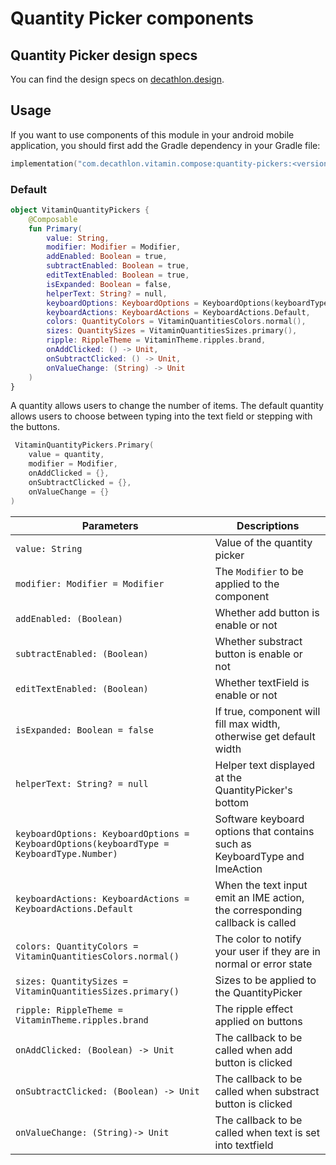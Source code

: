# Quantity Picker components

## Quantity Picker design specs

You can find the design specs on [decathlon.design](https://www.decathlon.design/).

## Usage

If you want to use components of this module in your android mobile application, you should
first add the Gradle dependency in your Gradle file:

```kotlin
implementation("com.decathlon.vitamin.compose:quantity-pickers:<versions>")
```

### Default

```kotlin
object VitaminQuantityPickers {
    @Composable
    fun Primary(
        value: String,
        modifier: Modifier = Modifier,
        addEnabled: Boolean = true,
        subtractEnabled: Boolean = true,
        editTextEnabled: Boolean = true,
        isExpanded: Boolean = false,
        helperText: String? = null,
        keyboardOptions: KeyboardOptions = KeyboardOptions(keyboardType = KeyboardType.Number),
        keyboardActions: KeyboardActions = KeyboardActions.Default,
        colors: QuantityColors = VitaminQuantitiesColors.normal(),
        sizes: QuantitySizes = VitaminQuantitiesSizes.primary(),
        ripple: RippleTheme = VitaminTheme.ripples.brand,
        onAddClicked: () -> Unit,
        onSubtractClicked: () -> Unit,
        onValueChange: (String) -> Unit
    )
}
```

A quantity allows users to change the number of items.
The default quantity allows users to choose between typing into the text field or stepping with the buttons.

```kotlin
 VitaminQuantityPickers.Primary(
    value = quantity,
    modifier = Modifier,
    onAddClicked = {},
    onSubtractClicked = {},
    onValueChange = {}
)
```

Parameters | Descriptions
-- | --
`value: String` | Value of the quantity picker
`modifier: Modifier = Modifier` | The `Modifier` to be applied to the component
`addEnabled: (Boolean)` | Whether add button is enable or not
`subtractEnabled: (Boolean)` | Whether substract button is enable or not
`editTextEnabled: (Boolean)` | Whether textField is enable or not
`isExpanded: Boolean = false` | If true, component will fill max width, otherwise get default width
`helperText: String? = null` | Helper text displayed at the QuantityPicker's bottom
`keyboardOptions: KeyboardOptions = KeyboardOptions(keyboardType = KeyboardType.Number)` | Software keyboard options that contains such as KeyboardType and ImeAction
`keyboardActions: KeyboardActions = KeyboardActions.Default` | When the text input emit an IME action, the corresponding callback is called
`colors: QuantityColors = VitaminQuantitiesColors.normal()` | The color to notify your user if they are in normal or error state
`sizes: QuantitySizes = VitaminQuantitiesSizes.primary()` | Sizes to be applied to the QuantityPicker
`ripple: RippleTheme = VitaminTheme.ripples.brand` | The ripple effect applied on buttons
`onAddClicked: (Boolean) -> Unit` | The callback to be called when add button is clicked
`onSubtractClicked: (Boolean) -> Unit` | The callback to be called when substract button is clicked
`onValueChange: (String)-> Unit ` | The callback to be called when text is set into textfield
